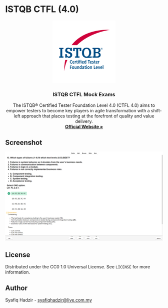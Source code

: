 # ISTQB CTFL (4.0)

<!-- PROJECT LOGO -->
<div align="center">
    <img src="./images/ctfl.png" alt="Logo" width="200" height="200">

  <h3 align="center">ISTQB CTFL Mock Exams</h3>

  <p align="center">
    The ISTQB® Certified Tester Foundation Level 4.0 (CTFL 4.0) aims to empower testers to become key players in agile transformation with a shift-left approach that places testing at the forefront of quality and value delivery.
    <br />
    <a href="https://www.istqb.org/certifications/certified-tester-foundation-level"><strong>Official Website »</strong></a>
  </p>
</div>

<!-- SCREENSHOT -->
## Screenshot

<kbd>![screenshot](./images/screenshot.png)</kbd>

<!-- LICENSE -->
## License

Distributed under the CC0 1.0 Universal License. See `LICENSE` for more information.

<!-- AUTHOR -->
## Author

Syafiq Hadzir - <syafiqhadzir@live.com.my>
